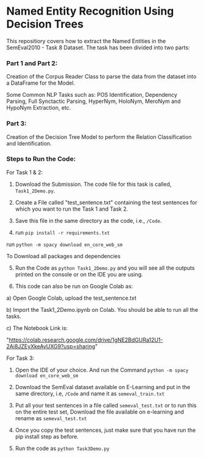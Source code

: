 # Named Entity Recognition Using Decision Trees

This repositiory covers how to extract the Named Entities in the SemEval2010 - Task 8 Dataset. The task has been divided into two parts:

### Part 1 and Part 2:

Creation of the Corpus Reader Class to parse the data from the dataset into a DataFrame for the Model.

Some Common NLP Tasks such as: POS Identification, Dependency Parsing, Full Synctactic Parsing, HyperNym, HoloNym, MeroNym and HypoNym Extraction, etc.

### Part 3:

Creation of the Decision Tree Model to perform the Relation Classification and Identification.

### Steps to Run the Code:

For Task 1 & 2:

1) Download the Submission. The code file for this task is called, `Task1_2Demo.py`. 

2) Create a File called "test_sentence.txt" containing the test sentences for which you want to 
run the Task 1 and Task 2.

3) Save this file in the same directory as the code, i.e., `/Code`.

4) run `pip install -r requirements.txt`

run  `python -m spacy download en_core_web_sm`

To Download all packages and dependencies

5) Run the Code as `python Task1_2Demo.py` and you will see all the outputs printed on the console or on
the IDE you are using.

6) This code can also be run on Google Colab as:

a) Open Google Colab, upload the test_sentence.txt

b) Import the Task1_2Demo.ipynb on Colab. You should be able to run all the tasks.

c) The Notebook Link is:

"https://colab.research.google.com/drive/1gNE2BdGURa12U1-2Ai8JZEyXkeAyUXG9?usp=sharing"


For Task 3:

1) Open the IDE of your choice. And run the Command `python -m spacy download en_core_web_sm`

2) Download the SemEval dataset available on E-Learning and put in the same directory, i.e, `/Code`
and name it as `semeval_train.txt`

3) Put all your test sentences in a file called `semeval_test.txt` or to run this on the entire test set,
Download the file available on e-learning and rename as `semeval_test.txt`

4) Once you copy the test sentences, just make sure that you have run the pip install step as before.

5) Run the code as `python Task3Demo.py`
